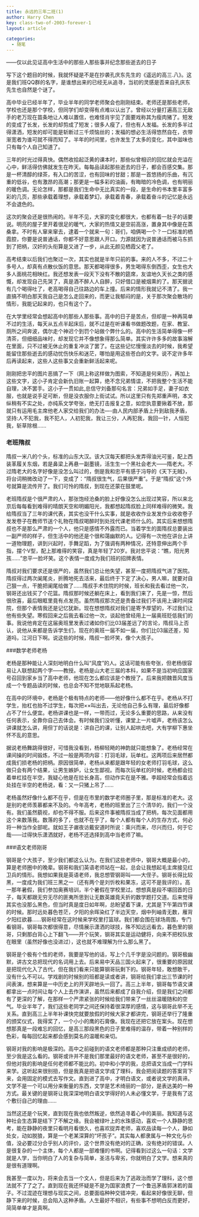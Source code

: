 ```yaml
---
title: 永远的三年二班(1)
author: Harry Chen
key: class-two-of-2003-forever-1
layout: article

categories:
  - 随笔
---
```


——仅以此见证高中生活中的那些人那些事并纪念那些逝去的日子

  写下这个题目的时候，我就怀疑是不是在抄袭孔庆东先生的《遥远的高三.八》。这是我们班QQ群的名字，是谁想出来的已经无从追寻，当初的灵感是否来自孔庆东先生也自然是个谜了。

  高中毕业已经半年了，毕业半年的同学老师聚会也刚刚结束。老师还是那些老师，学校也还是那个学校，但同学们却变得有点难以认出了。曾经以分量打遍高三无敌手的老万现在苗条地让人难以置信，也难怪肖宇见了面要戏称其为瘦肉猪了。短发的变成了长发，长发的却剪成了短发；很多人瘦了，但也有人发福。长发的多半过得潇洒，短发的却可能是斩断过三千烦恼丝的；发福的想必生活得悠然自在，衣带渐宽者为谁可就不得而知了。半年的时间里，也许发生了太多的变化，其中滋味也只有每个人自己知道了。

  三年的时光过得真快。偶然收拾起泛黄的课本时，那些似曾相识的回忆就会充溢在心中，鲜活得仿佛就发生在昨天。每每品读起那些逝去的日子，都会百感交集。那是一杯清醇的绿茶，有入口的苦涩，也有回味的甘甜；那是一首悠扬的乐曲，有沉重的低谷，也有激昂的高潮；那更是一幅多彩的油画，有晦暗的冷色调，也有明丽的暖色调。无论怎样，那都是我们生命中无比真实的一段，是生命的书本里丰富多彩的几页，那些承载着理想，承载着梦幻，承载着青春，承载着奋斗的记忆是永远不会退色的。

  这次的聚会还是很热闹的。半年不见，大家的变化都很大，也都有着一肚子的话要说。明亮的屋子里开着很足的暖气，大家的热情又是空前高涨，置身其中像是在蒸桑拿。不时有人窜来窜去，逮着一个就来一句：哥们，咱俩喝一个？一口标准的栖霞腔，你要是说普通话，你都不好意思跟人开口。力源就因为说普通话而被马东抓到了把柄，汉奸的头衔算是又进了一步，从此无颜见栖霞父老了。

  高考结束以后我们也聚过一次，其实也就是半年只前的事。来的人不多，不过二十多号人，却真有点散伙饭的意思。那天都喝得很多，男生喝得东倒西歪，女生也大多人面桃花相映红。我还想发表一段天下没有不散的筵席，友谊地久天长之类的感慨，却发现自己先哭了，真是酒不醉人人自醉，只好借口是被烟熏的了。那天据说有几个喝得吐了，老高喝得自己往路边的车上撞。后来的情形我就记不清了。我一直搞不明白那天我自己是怎么走回来的，而更让我郁闷的是，关于那次聚会散场的情形，我能记起来的，也只有这个了。

  在大学里经常会想起高中的那些人那些事。高中的日子是苦点，但却是一种再简单不过的生活，每天从五点半起床后，就不过是在听课看书做题改题，在家、教室、厕所之间奔波，偶尔走个神迟个到罚个站做个弊什么的。高中的生活简单得像一杯清茶，但细细品味时，却发现它并不像想象得那么简单。其实许许多多的故事溶解在里面，只不过被无休止的重复冲淡了罢了。在这些记忆慢慢淡去的时候，我希望能留住那些逝去的感动忧伤快乐和迷茫，哪怕是用这些苍白的文字。说不定许多年后再读起来，这些人这些事又会重新鲜活起来呢。

  刚刚把忠平的图片恶搞了一下（网上称这样做为图索，不知道是何来历），再加上这些文字，这小子肯定会新仇旧账一起算，绝不念兄弟情谊，不把我整个生活不能自理，决不罢手。这小子一贯如此,总信守刘备那句名言：兄弟如手足，妻子如衣服，也就是说手足可断，但是没衣服你上街试试。所以这里只有先郑重声明，本文纵稍有不实之处，亦纯系文学夸张，绝无打击报复之意，如您执意要揪着不放，那就只有运用毛主席他老人家交给我们的办法—-由人民内部矛盾上升到敌我矛盾，坚持:人不犯我，我不犯人，人初犯我，我让三分，人再犯我，我回一针，人恒犯我，斩草除根……

### 老班隋叔

  隋叔一米八的个头，标准的山东大汉。该大汉每天都把头发弄得油光可鉴，配上西装革履关东烟，若是鼻梁上再悬一副墨镜，活生生一个黑社会老大——隋老大。不过隋老大的名字好像是没怎么叫过的，倒是我和忠平有感于冯导的《天下无贼》，将台词稍微改动了一下，变成了：“隋叔很生气，后果很严重”。于是“隋叔”这个外号就算是流传开了。我们可怜的隋叔，到现在还蒙在鼓里呢。

  老班隋叔是个很严肃的人，那张饱经沧桑的脸上好像没怎么出现过笑容，所以来北京后每每看到难得的晴朗天空和明媚阳光，我都想起隋叔脸上同样难得的微笑。我给隋叔当了三年的课代表，其实也没干什么实事，就是收收作业发发作业收收卷子发发卷子在教师节送个礼物在隋叔喝醉时到处找代课老师什么的。其实后来想想隋叔也不是那么严肃的一个人，他只是感情不外露而已。当着学生的面隋叔总要装出一副严师的样子，但生活中的他还是个很和蔼幽默的人。记得有一次他在讲台上讲一道物理题，讲到兴起时，手舞足蹈，为了强调有两种情况，还特意伸出两个手指，摆个V型，配上那难得的笑容，真是年轻了20岁。我对忠平说：“瞧，阳光男孩……”忠平一脸坏笑。这个表情一度成为我们班的招牌表情。

  隋叔对我们要求还是很严的，虽然我们总让他失望，甚至一度把隋叔气进了医院。隋叔得过两次阑尾炎，折腾地死去活来，最后终于下定了决心，男人嘛，就要对自己狠一点，干脆把阑尾给做了……隋叔手术住院的时候，班长和我去看过他一次，钢哥还出钱买了个花篮。隋叔那时候还躺在床上，看到我们来了，先是一惊，然后很欣喜，最后眼眶里竟有点发亮。虽然隋叔那次还是责备过我们不该用上课时间探院，但那个表情我还是记忆犹新。现在想想隋叔对我们是寄予厚望的，不过我们让他有些失望。寒假回来之后我去看过他一次，谈起他曾经用上一届奥班贬低我们的事。我说他肯定在这届奥班里发表过诸如你们比03届差远了的言论，隋叔马上否认，说他从来都是告诉学生们，现在的奥班一届不如一届，你们比03届还差，知道吗，江河日下啊。说这些的时候，隋叔一脸坏笑，像个大孩子。

###数学老师老杨

  老杨是那种能让人深刻地明白什么叫“风度”的人。这话可能有些夸张，但老杨很容易让人联想起两个字——教授。老杨是山大老三届的本科，如果不是当初响应国家号召回到家乡当了高中老师，他现在怎么都应该是个教授了。后来我把魏晋风度当成一个专题品读的时候，也总会不知不觉地联系起老杨。

  在高中的环境中，老杨是个极有特点的老师——他好像什么都不在乎。老杨从不打学生，抬杠也抬不过学生，每次把××叫出去，无论他自己多么有理，最后好像都占不了什么便宜。老杨讲课也是一样，一带而过，无论多么重要的思路，从来没有任何表示，全靠你自己去体会。有时候我们没听懂，课堂上一片嘘声，老杨该怎么讲课就怎么讲，用但丁的话说是：讲自己的课，让别人起哄去吧，大有学柳下惠坐怀不乱的意思。

  据说老杨舞跳得很好，可惜我没看到，杨柳轻飏的神韵就只能想象了。老杨经常在课间操的时间锻炼，不过一般是两项内容：打羽毛球，玩单杠。这两项后来居然都成我们损老杨的把柄。原因很简单，老杨从来都是跟年轻的女老师打羽毛球，这么做只会有两个结果，让男生嫉妒，让女生鄙视。而每次玩单杠的时候，老杨都会拉着单杠挂在半空，我疑心他是在拉长身高，但动作实在是不雅。李超经常会指着远处挂在半空的老杨说，看：又一只猪上吊了……

  老杨虽然好像什么都不在乎，但是在市里的数学老师圈子里，那是标准的老大。这是别的老师羡慕都来不及的。今年高考，老杨的班里出了三个清华的，我们一个没有。我们虽然藐视，却也不得不服。后来这件事被隋叔当成了把柄，每次见面都用这个来数落我。数落的多了，也就不在乎了，每个人都有每个人的生存方式，何必将一种当作全部呢。就如王子谳夜访戴安道时所说：乘兴而来，尽兴而归，何于它哉——过得快乐潇洒就好，老杨不还选择到高中当老师了嘛。

###语文老师刚哥

  钢哥是个大孩子，至少我们都这么认为。在我们这些老师中，钢哥大概是最小的，算是老师圈中的晚辈。钢哥和我们英语老师站在一起，总会让我想起毛主席接见红卫兵的情形。我想如果我是英语老师，我总想管钢哥叫——大侄子。钢哥长得比较黑，一度成为我们班三黑之一（还有两个是刘忻枚和果冻，这可不是我评的）。高一那年暑假，我们参加奥赛培训，半个暑假在学校里过。想想真是段不堪回首的日子，每天都跟无穷无尽的匪夷所思到让无数英雄竟夭折的数学题打交道。后来觉得其实也没那么黑色，但当时真是度日如年啊，总盼望着下课，尤其是下午第四节课的时候。那时远处暮色苍茫，夕阳的余晖染红了半边天空，烟中列岫青无数，雁背夕阳红欲暮……钢哥经常在这时候来学校里打篮球。我们都会围在球场周围，专门看钢哥。钢哥每次都很得意，尽情展示潇洒的球技，殊不知远远看去，暮色里的钢哥，只剩那白背心上下翻飞——开个玩笑，钢哥其实是运动健将，向来不把校队放在眼里（虽然好像也没进过），这也就不难理解为什么那么黑了。

  钢哥是个极有个性的老师，我要是写他的话，写上个几千字是没问题的。钢哥极幽默，讲古文总把现代的名词用上去。后来易中天品三国火起来了，很重要的原因就是把现代化入了古代，但在我们看来只能算钢哥玩剩下的。钢哥年轻，敢想敢干，没有什么不可以。学戏剧的时候别的班都是读或者讲，钢哥给我们拿出三节课的时间表演，想来算是一中历史上的开天辟地头一回了。高三上半年，钢哥每节语文课都拿出一点时间让每个人上去作演讲，虽然后来都成了自我介绍，但是我们之间都有了更深的了解，在那样一个严肃紧张的时候给我们带来了一丝丝温暖随和的空气。毕业半年了，我们这些老同学之间还保持着很深厚的感情，这与钢哥此举不无关系。直到高三上半年补课快完就要放假的时候大家才都讲完，钢哥还举行了隆重的颁奖仪式，我得奖了，一个小小的鹰的石膏像。我现在还把它放在案头。现在想想那真是一段难忘的回忆，是高三那段黑色的日子里难得的温存，带着一种别样的色彩，每每回忆起来都会感到莫名的温暖和亲切。

  钢哥对我的影响是极深的。高中之前碰到的语文老师都是那种只注重成绩的老师，至少我是这么看的。钢哥或许并不是我们那里最好的语文老师，甚至不是很好的，但他对我的影响是任何老师都不能比的。初中和小学的我，总把语文当成一门学科来学。这听起来很别扭，但是我真是把语文学成了理科，我会把阅读题的答案背下来，会用固定的模式去写作文。直到进了高中，才明白语文，或者说文学的真谛。文学不是一个可以用分来衡量的东西，文学是艺术绮丽的一部分，是表达美的一种方式。最关键的是钢哥让我深深地明白语文学得好的人未必懂文学，于是我有了这个敷衍自己的理由……

  当然这还是个玩笑，直到现在我也依然叛逆，依然追寻着心中的美丽。我知道与这种社会生态算是结下了不解之缘。我会被绿叶上的水珠感动，喜欢一个人静静的思考，能在静静的夜里只看明月看很久，也喜欢捉弄老师，喜欢品读每一个人，静如处女，动如脱狼，算是一个老某深算的“坏孩子”。其实每人都隶属与一种文化与价值，没必要过分合乎别人的评价，这个世界没有绝对的正确，没有绝对的错误。人是很复杂的一个主体，每个人都是一部难懂的书啊。记得看到过这么一句话：文学就是人学，当你明白了人的复杂与简单，圣洁与卑劣，你就明白了文学。想来真的是很有道理啊。

  我甚至一度以为，将来会去当一个文人，但是后来为了逃政治而学了理科，这个想法就不了了之了。直到现在我还怀疑是不是为国家浪费了一个鲁迅茅盾郭沫若的苗子。不过混迹在理想与现实之间，总要面临种种交错冲突，看起来好像很无聊，但静下来的时候，总会陷入这种矛盾。人生最好不相识，有些事不想明白反而更好，简简单单才是真啊。
